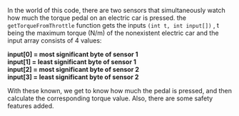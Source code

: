 In the world of this code, there are two sensors that simultaneously watch how much the torque pedal on an electric car is pressed. the `getTorqueFromThrottle` function gets the inputs `(int t, int input[])` , t being the maximum torque (N/m) of the nonexistent electric car and the input array consists of 4 values:

**input[0] = most significant byte of sensor 1  
input[1] = least significant byte of sensor 1  
input[2] = most significant byte of sensor 2  
input[3] = least significant byte of sensor 2**

With these known, we get to know how much the pedal is pressed, and then calculate the corresponding torque value. Also, there are some safety features added.
